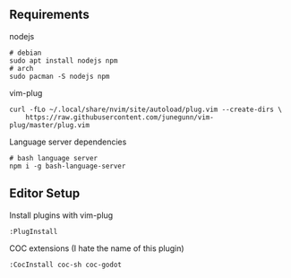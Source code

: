 ## Requirements

nodejs
```
# debian
sudo apt install nodejs npm
# arch
sudo pacman -S nodejs npm
```
vim-plug
```
curl -fLo ~/.local/share/nvim/site/autoload/plug.vim --create-dirs \
    https://raw.githubusercontent.com/junegunn/vim-plug/master/plug.vim
```

Language server dependencies
```
# bash language server
npm i -g bash-language-server
```

## Editor Setup
Install plugins with vim-plug
```
:PlugInstall
```
COC extensions (I hate the name of this plugin)
```
:CocInstall coc-sh coc-godot
```
